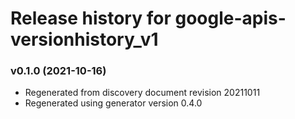 # Release history for google-apis-versionhistory_v1

### v0.1.0 (2021-10-16)

* Regenerated from discovery document revision 20211011
* Regenerated using generator version 0.4.0

